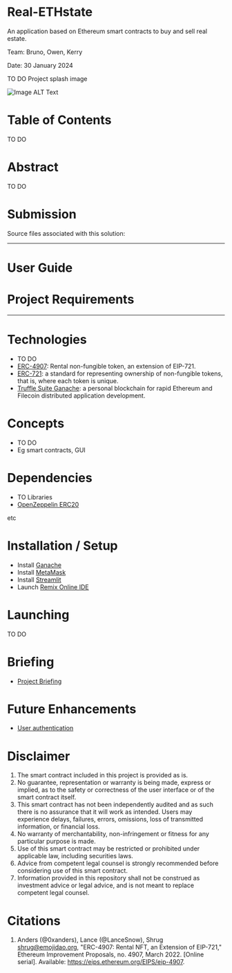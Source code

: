 # Real-ETHstate
An application based on Ethereum smart contracts to buy and sell real estate.


Team: Bruno, Owen, Kerry

Date: 30 January 2024

TO DO Project splash image

![Image ALT Text](./Submission/Resources/splashimage.png)
# Table of Contents
TO DO

# Abstract
TO DO

# Submission  
Source files associated with this solution:   

---
# User Guide

# Project Requirements

---

# Technologies
* TO DO
* [ERC-4907](https://eips.ethereum.org/EIPS/eip-4907): Rental non-fungible token, an extension of EIP-721.   
* [ERC-721](https://docs.openzeppelin.com/contracts/4.x/erc721): a standard for representing ownership of non-fungible tokens, that is, where each token is unique.   
* [Truffle Suite Ganache](https://trufflesuite.com/docs/ganache/): a personal blockchain for rapid Ethereum and Filecoin distributed application development.   

# Concepts
* TO DO
* Eg smart contracts, GUI


# Dependencies
* TO Libraries 
* [OpenZeppelin ERC20](https://github.com/OpenZeppelin/openzeppelin-contracts/blob/release-v2.5.0/contracts/token/ERC20/ERC20.sol)

etc


# Installation / Setup
* Install [Ganache](https://trufflesuite.com/docs/ganache/quickstart/)
* Install [MetaMask](https://metamask.io/download/)
* Install [Streamlit](https://docs.streamlit.io/get-started/installation)
* Launch [Remix Online IDE](https://remix.ethereum.org) 


# Launching
TO DO

# Briefing
* [Project Briefing](./Briefing/Capstone_Project_Guidelines.md)   


# Future Enhancements
* [User authentication](https://docs.streamlit.io/library/advanced-features/multipage-apps/custom-navigation)

# Disclaimer
1. The smart contract included in this project is provided as is.
1. No guarantee, representation or warranty is being made, express or implied, as to the safety or correctness of the user interface or of the smart contract itself.
1. This smart contract has not been independently audited and as such there is no assurance that it will work as intended. Users may experience delays, failures, errors, omissions, loss of transmitted information, or financial loss.
1. No warranty of merchantability, non-infringement or fitness for any particular purpose is made.
1. Use of this smart contract may be restricted or prohibited under applicable law, including securities laws.
1. Advice from competent legal counsel is strongly recommended before considering use of this smart contract.
1. Information provided in this repository shall not be construed as investment advice or legal advice, and is not meant to replace competent legal counsel.

# Citations
1. Anders (@0xanders), Lance (@LanceSnow), Shrug <shrug@emojidao.org>, "ERC-4907: Rental NFT, an Extension of EIP-721," Ethereum Improvement Proposals, no. 4907, March 2022. [Online serial]. Available: https://eips.ethereum.org/EIPS/eip-4907.